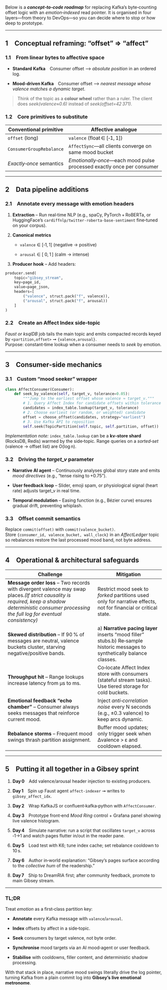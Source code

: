 Below is a _**concept‑to‑code roadmap**_ for replacing Kafka’s byte‑counting offset logic with an _emotion‑indexed_ read pointer. It is organised in four layers—from theory to DevOps—so you can decide where to stop or how deep to prototype.

---

## 1 Conceptual reframing: “offset” ⇒ “affect”

### 1.1 From linear bytes to affective space

- **Standard Kafka** Consumer offset ⟶ _absolute position_ in an ordered log.
    
- **Mood‑driven Kafka** Consumer offset ⟶ _nearest message whose valence matches a dynamic target_.
    

> Think of the topic as a **colour wheel** rather than a ruler. The client does _seek(valence≈0.6)_ instead of _seek(offset=42 371)_.

### 1.2 Core primitives to substitute

|Conventional primitive|Affective analogue|
|---|---|
|`offset` (long)|`valence` (float ∈ [‑1, 1])|
|`ConsumerGroupRebalance`|`AffectSync`—all clients converge on same mood bucket|
|_Exactly‑once_ semantics|_Emotionally‑once_—each mood pulse processed exactly once per consumer|

---

## 2 Data pipeline additions

### 2.1 Annotate every message with emotion headers

1. **Extraction** – Run real‑time NLP (e.g., spaCy, PyTorch + RoBERTa, or HuggingFace’s `cardiffnlp/twitter-roberta-base-sentiment` fine‑tuned on your corpus).
    
2. **Canonical metrics**
    
    - `valence` ∈ [‑1, 1] (negative → positive)
        
    - `arousal` ∈ [ 0, 1 ] (calm → intense)
        
3. **Producer hook** – Add headers:
    

```python
producer.send(
    topic="gibsey_stream",
    key=page_id,
    value=page_json,
    headers=[
        ("valence", struct.pack("f", valence)),
        ("arousal", struct.pack("f", arousal))
    ]
)
```

### 2.2 Create an **Affect Index** side‑topic

_Faust or ksqlDB_ job tails the main topic and emits compacted records keyed by `<partition,offset>` ➞ `{valence,arousal}`.  
Purpose: constant‑time lookup when a consumer needs to _seek_ by emotion.

---

## 3 Consumer‑side mechanics

### 3.1 Custom “mood seeker” wrapper

```python
class AffectConsumer(Consumer):
    def seek_by_valence(self, target_v, tolerance=0.05):
        """Jump to the earliest offset whose valence ≈ target_v."""
        # 1. Query Affect Index for candidate offsets within tolerance
        candidates = index_table.lookup(target_v, tolerance)
        # 2. Choose earliest (or random, or weighted) candidate
        offset = choose_offset(candidates, strategy="earliest")
        # 3. Use Kafka API to reposition
        self.seek(TopicPartition(self.topic, self.partition, offset))
```

_Implementation note:_ `index_table.lookup` can be a **kv‑store shard** (RocksDB, Redis) warmed by the side‑topic. Range queries on a _sorted‑set_ (valence → offset list) are O(log n).

### 3.2 Driving the _target_v_ parameter

- **Narrative AI agent** – Continuously analyses global story state and emits _mood directives_ (e.g., “tense rising to +0.75”).
    
- **User feedback loop** – Slider, emoji spam, or physiological signal (heart rate) adjusts target_v in real time.
    
- **Temporal modulation** – Easing function (e.g., Bézier curve) ensures gradual drift, preventing whiplash.
    

### 3.3 Offset commit semantics

Replace `commit(offset)` with `commit(valence_bucket)`.  
Store `{consumer_id, valence_bucket, wall_clock}` in an _AffectLedger_ topic so rebalances restore the last processed mood band, not byte address.

---

## 4 Operational & architectural safeguards

|Challenge|Mitigation|
|---|---|
|**Message order loss** – Two records with divergent valence may swap places._(If strict causality is required, keep a shadow deterministic consumer processing the full log for eventual consistency)_|Restrict mood seek to _forked_ partitions used only for narrative effects, not for financial or critical state.|
|**Skewed distribution** – If 90 % of messages are neutral, valence buckets cluster, starving negative/positive bands.|a) **Narrative pacing layer** inserts “mood filler” stubs.b) Re‑sample historic messages to synthetically balance classes.|
|**Throughput hit** – Range lookups increase latency from µs to ms.|Co‑locate Affect Index store with consumers (stateful stream tasks). Use tiered storage for cold buckets.|
|**Emotional feedback “echo chamber”** – Consumer always seeks messages that reinforce current mood.|Inject _anti‑correlation noise_ every N seconds (e.g., ±0.3 valence) to keep arcs dynamic.|
|**Rebalance storms** – Frequent mood swings thrash partition assignment.|Buffer mood updates; only trigger seek when Δvalence > ε and cooldown elapsed.|

---

## 5 Putting it all together in a Gibsey sprint

1. **Day 0** Add valence/arousal header injection to existing producers.
    
2. **Day 1** Spin up Faust agent `affect-indexer` ➞ writes to `gibsey_affect_idx`.
    
3. **Day 2** Wrap KafkaJS or confluent‑kafka‑python with `AffectConsumer`.
    
4. **Day 3** Prototype front‑end _Mood Ring_ control + Grafana panel showing live valence histogram.
    
5. **Day 4** Simulate narrative: run a script that oscillates `target_v` across ‑1→1 and watch pages flutter in/out in the reader pane.
    
6. **Day 5** Load test with K6; tune index cache; set rebalance cooldown to 10 s.
    
7. **Day 6** Author in‑world explanation: “Gibsey’s pages surface according to the _collective hum_ of the readership.”
    
8. **Day 7** Ship to DreamRIA first; after community feedback, promote to main Gibsey stream.
    

---

### TL;DR

Treat _emotion_ as a first‑class partition key:

- **Annotate** every Kafka message with `valence`/`arousal`.
    
- **Index** offsets by affect in a side‑topic.
    
- **Seek** consumers by target valence, not byte order.
    
- **Synchronise** mood targets via an AI mood‑agent or user feedback.
    
- **Stabilise** with cooldowns, filler content, and deterministic shadow processing.
    

With that stack in place, narrative mood swings literally drive the log pointer, turning Kafka from a plain commit log into **Gibsey’s live emotional metronome**.